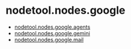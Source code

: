 # nodetool.nodes.google

- [nodetool.nodes.google.agents](google/agents.md)
- [nodetool.nodes.google.gemini](google/gemini.md)
- [nodetool.nodes.google.mail](google/mail.md)
